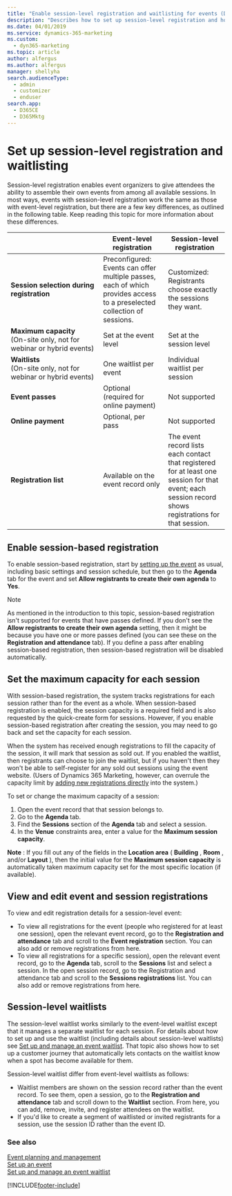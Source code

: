 ```yaml
---
title: "Enable session-level registration and waitlisting for events (Dynamics 365 Marketing) | Microsoft Docs"
description: "Describes how to set up session-level registration and how it differs from event-level registration in Dynamics 365 Marketing."
ms.date: 04/01/2019
ms.service: dynamics-365-marketing
ms.custom: 
  - dyn365-marketing
ms.topic: article
author: alfergus
ms.author: alfergus
manager: shellyha
search.audienceType: 
  - admin
  - customizer
  - enduser
search.app: 
  - D365CE
  - D365Mktg
---
```


# Set up session-level registration and waitlisting

Session-level registration enables event organizers to give attendees the ability to assemble their own events from among all available sessions. In most ways, events with session-level registration work the same as those with event-level registration, but there are a few key differences, as outlined in the following table. Keep reading this topic for more information about these differences.

|   | **Event-level registration** | **Session-level registration** |
| --- | --- | --- |
| **Session&nbsp;selection&nbsp;during registration** | Preconfigured: Events can offer multiple passes, each of which provides access to a preselected collection of sessions. | Customized: Registrants choose exactly the sessions they want. |
| **Maximum capacity**<br/>(On-site only, not for webinar or hybrid events) | Set at the event level | Set at the session level |
| **Waitlists**<br/>(On-site only, not for webinar or hybrid events) | One waitlist per event | Individual waitlist per session |
| **Event passes** | Optional (required for online payment) | Not supported |
| **Online payment** | Optional, per pass | Not supported |
| **Registration list** | Available on the event record only | The event record lists each contact that registered for at least one session for that event; each session record shows registrations for that session. |

## Enable session-based registration

To enable session-based registration, start by [setting up the event](set-up-event.md) as usual, including basic settings and session schedule, but then go to the **Agenda** tab for the event and set **Allow registrants to create their own agenda** to **Yes**.

> [!NOTE]
> As mentioned in the introduction to this topic, session-based registration isn't supported for events that have passes defined. If you don't see the **Allow registrants to create their own agenda** setting, then it might be because you have one or more passes defined (you can see these on the **Registration and attendance** tab). If you define a pass after enabling session-based registration, then session-based registration will be disabled automatically.

## Set the maximum capacity for each session

With session-based registration, the system tracks registrations for each session rather than for the event as a whole. When session-based registration is enabled, the session capacity is a required field and is also requested by the quick-create form for sessions. However, if you enable session-based registration after creating the session, you may need to go back and set the capacity for each session.

When the system has received enough registrations to fill the capacity of the session, it will mark that session as sold out. If you enabled the waitlist, then registrants can choose to join the waitlist, but if you haven't then they won't be able to self-register for any sold out sessions using the event website. (Users of Dynamics 365 Marketing, however, can overrule the capacity limit by [adding new registrations directly](invite-register-house-event-attendees.md) into the system.)

To set or change the maximum capacity of a session:

1. Open the event record that that session belongs to.
2. Go to the **Agenda** tab.
3. Find the **Sessions** section of the **Agenda** tab and select a session.
4. In the **Venue** constraints area, enter a value for the **Maximum session capacity**.

**Note** : If you fill out any of the fields in the **Location area** ( **Building** , **Room** , and/or **Layout** ), then the initial value for the **Maximum session capacity** is automatically taken maximum capacity set for the most specific location (if available).

## View and edit event and session registrations

To view and edit registration details for a session-level event:

- To view all registrations for the event (people who registered for at least one session), open the relevant event record, go to the **Registration and attendance** tab and scroll to the **Event registration** section. You can also add or remove registrations from here.
- To view all registrations for a specific session), open the relevant event record, go to the **Agenda** tab, scroll to the **Sessions** list and select a session. In the open  session record, go to the Registration and attendance tab and scroll to the **Sessions registrations** list. You can also add or remove registrations from here.

## Session-level waitlists

The session-level waitlist works similarly to the event-level waitlist except that it manages a separate waitlist for each session. For details about how to set up and use the waitlist (including details about session-level waitlists) see [Set up and manage an event waitlist](event-waitlist.md). That topic also shows how to set up a customer journey that automatically lets contacts on the waitlist know when a spot has become available for them.

Session-level waitlist differ from event-level waitlists as follows:

- Waitlist members are shown on the session record rather than the event record. To see them, open a session, go to the **Registration and attendance** tab and scroll down to the **Waitlist** section. From here, you can add, remove, invite, and register attendees on the waitlist.
- If you'd like to create a segment of waitlisted or invited registrants for a session, use the session ID rather than the event ID.

### See also

[Event planning and management](event-management.md)  
[Set up an event](set-up-event.md)  
[Set up and manage an event waitlist](event-waitlist.md)

[!INCLUDE[footer-include](../includes/footer-banner.md)]